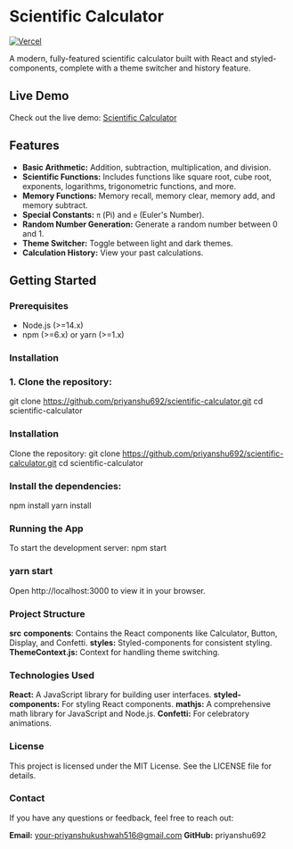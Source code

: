 # Scientific Calculator

[![Vercel](https://vercelbadge.vercel.app/api/scientific-calculator-sage)](https://scientific-calculator-iota-eight.vercel.app/)

A modern, fully-featured scientific calculator built with React and styled-components, complete with a theme switcher and history feature.

## Live Demo

Check out the live demo: [Scientific Calculator](https://scientific-calculator-iota-eight.vercel.app/)

## Features

- **Basic Arithmetic:** Addition, subtraction, multiplication, and division.
- **Scientific Functions:** Includes functions like square root, cube root, exponents, logarithms, trigonometric functions, and more.
- **Memory Functions:** Memory recall, memory clear, memory add, and memory subtract.
- **Special Constants:** `π` (Pi) and `e` (Euler's Number).
- **Random Number Generation:** Generate a random number between 0 and 1.
- **Theme Switcher:** Toggle between light and dark themes.
- **Calculation History:** View your past calculations.

## Getting Started

### Prerequisites

- Node.js (>=14.x)
- npm (>=6.x) or yarn (>=1.x)

### Installation

### 1. Clone the repository:

   
   git clone https://github.com/priyanshu692/scientific-calculator.git
   cd scientific-calculator

### Installation
Clone the repository:
git clone https://github.com/priyanshu692/scientific-calculator.git
cd scientific-calculator

### Install the dependencies:
npm install
yarn install

### Running the App
To start the development server:
npm start

###  yarn start
Open http://localhost:3000 to view it in your browser.


### Project Structure
**src**
**components**: Contains the React components like Calculator, Button, Display, and Confetti.
**styles:** Styled-components for consistent styling.
**ThemeContext.js:** Context for handling theme switching.

### Technologies Used
**React:** A JavaScript library for building user interfaces.
**styled-components:** For styling React components.
**mathjs:** A comprehensive math library for JavaScript and Node.js.
**Confetti:** For celebratory animations.

### License
This project is licensed under the MIT License. See the LICENSE file for details.

### Contact
If you have any questions or feedback, feel free to reach out:

**Email:** your-priyanshukushwah516@gmail.com
**GitHub:** priyanshu692
